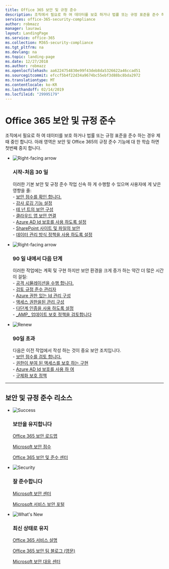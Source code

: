 ```yaml
---
title: Office 365 보안 및 규정 준수
description: 조직에서 필요로 하 여 데이터를 보호 하거나 법률 또는 규정 표준을 준수 하는 경우 제때 중인 합니다. 여기서 보안 및 규정 준수 Office 365에 대해 알아볼 수 있습니다.
services: office-365-security-compliance
author: robmazz
manager: laurawi
layout: LandingPage
ms.service: office-365
ms.collection: M365-security-compliance
ms.tgt_pltfrm: na
ms.devlang: na
ms.topic: landing-page
ms.date: 12/27/2018
ms.author: robmazz
ms.openlocfilehash: aa6224754830e99f43deb8da5326622a46ccad51
ms.sourcegitcommit: efccf5b4f22d34a9674bc55ebf3d88bc8bda2972
ms.translationtype: MT
ms.contentlocale: ko-KR
ms.lasthandoff: 02/14/2019
ms.locfileid: "29995179"
---
```

# <a name="office-365-security-and-compliance"></a>Office 365 보안 및 규정 준수

조직에서 필요로 하 여 데이터를 보호 하거나 법률 또는 규정 표준을 준수 하는 경우 제때 중인 합니다. 아래 영역은 보안 및 Office 365의 규정 준수 기능에 대 한 학습 하면 첫번째 중지 합니다.

<ul class="cardsF panelContent">
    <li>
        <div class="cardSize">
            <div class="cardPadding">
                <div class="card">
                    <div class="cardImageOuter">
                        <div class="cardImage">
                            <img src="https://docs.microsoft.com/office/media/icons/caret-right-blue.svg" alt="Right-facing arrow" />
                        </div>
                    </div>
                    <div class="cardText">
                        <h3>시작-처음 30 일</h3>
                <p>이러한 기본 보안 및 규정 준수 작업 신속 하 게 수행할 수 있으며 사용자에 게 낮은 영향을 줄: <br> - <a href="office-365-secure-score.md" target="_blank">보안 점수를 확인 합니다.</a> <br> - <a href="search-the-audit-log-in-security-and-compliance.md">감사 로깅 기능 설정</a> <br> - <a href="tenant-wide-setup-for-increased-security.md">테 넌 트의 보안 구성</a> <br> - <a href="https://docs.microsoft.com/cloud-app-security/connect-office-365-to-microsoft-cloud-app-security">클라우드 앱 보안 연결</a> <br> - <a href="https://docs.microsoft.com/azure/active-directory/active-directory-identityprotection-enable">Azure AD Id 보호를 사용 하도록 설정</a> <br> - <a href="https://docs.microsoft.com/office365/enterprise/secure-sharepoint-online-sites-and-files">SharePoint 사이트 및 파일의 보안</a> <br> - <a href="configure-supervision-policies.md">데이터 관리 방식 정책을 사용 하도록 설정</a> </p>
                    </div>
                </div>
            </div>
        </div>
    </li>
    <li>
        <div class="cardSize">
            <div class="cardPadding">
                <div class="card">
                    <div class="cardImageOuter">
                        <div class="cardImage">
                            <img src="https://docs.microsoft.com/office/media/icons/caret-right-blue.svg" alt="Right-facing arrow" />
                        </div>
                    </div>
                    <div class="cardText">
                        <h3>90 일 내에서 다음 단계</h3>
                        <p>이러한 작업에는 계획 및 구현 하지만 보안 환경을 크게 증가 하는 약간 더 많은 시간이 걸릴: <br> - <a href="attack-simulator.md">공격 시뮬레이션을 수행 합니다.</a> <br> - <a href="meet-data-protection-and-regulatory-reqs-using-microsoft-cloud.md">검토 규정 준수 관리자</a> <br> - <a href="https://docs.microsoft.com/azure/active-directory/privileged-identity-management/pim-configure">Azure 권한 있는 Id 관리 구성</a> <br> - <a href="privileged-access-management-configuration.md">액세스 권한을된 관리 구성</a>  <br> - <a href="https://docs.microsoft.com/azure/active-directory/authentication/concept-mfa-howitworks">다단계 인증을 사용 하도록 설정</a> <br> - <a href="protect-against-threats.md">_AMP_ 업데이트 보호 정책을 검토합니다</a> </p>
                    </div>
                </div>
            </div>
        </div>
    </li>
    <li>
        <div class="cardSize">
            <div class="cardPadding">
                <div class="card">
                    <div class="cardImageOuter">
                        <div class="cardImage">
                            <img src="https://docs.microsoft.com/office/media/icons/renew.svg" alt="Renew" />
                        </div>
                    </div>
                    <div class="cardText">
                        <h3>90일 초과</h3>
                        <p>다음은 이전 작업에서 작성 하는 것이 중요 보안 조치입니다.<br>
                        - <a href="office-365-secure-score.md" target="_blank">보안 점수를 검토 합니다.</a><br>
                        - <a href="https://docs.microsoft.com/windows-server/identity/securing-privileged-access/securing-privileged-access">권한이 부여 된 액세스를 보호 하는 구현</a><br>
                        - <a href="https://docs.microsoft.com/azure/active-directory/active-directory-identityprotection">Azure AD Id 보호를 사용 하 여</a><br>
                        - <a href="protect-against-threats.md">구체화 보호 정책</a><br></p>
                    </div>
                </div>
            </div>
        </div>
    </li>
</ul>

<hr>
<h2>보안 및 규정 준수 리소스</h2>

<ul class="panelContent cardsF">
    <li>
        <div class="cardSize">
            <div class="cardPadding">
                <div class="card">
                    <div class="cardImageOuter">
                        <div class="cardImage">
                            <img src="https://docs.microsoft.com/office/media/icons/success-blue.svg" alt="Success" data-linktype="external">
                        </div>
                    </div>
                    <div class="cardText">
                        <h3>보안을 유지합니다</h3>
                        <p><a href="security-roadmap.md">Office 365 보안 로드맵</a></p>
                        <p><a href="office-365-secure-score.md" target="_blank">Microsoft 보안 점수</a></p>
                        <p><a href="https://protection.office.com" target="_blank">Office 365 보안 및 준수 센터</a></p>
                    </div>
                </div>
            </div>
        </div>
    </li>
    <li>
        <div class="cardSize">
            <div class="cardPadding">
                <div class="card">
                    <div class="cardImageOuter">
                        <div class="cardImage">
                            <img src="https://docs.microsoft.com/office/media/icons/security-blue.svg" alt="Security" data-linktype="external">
                        </div>
                    </div>
                    <div class="cardText">
                        <h3>잘 준수합니다</h3>
                        <p><a href="https://www.microsoft.com/trustcenter" target="_blank">Microsoft 보안 센터</a></p>
                        <p><a href="https://servicetrust.microsoft.com" target="_blank">Microsoft 서비스 보안 포털</a></p>
                    </div>
                </div>
            </div>
        </div>
    </li>
    <li>
        <div class="cardSize">
            <div class="cardPadding">
                <div class="card">
                    <div class="cardImageOuter">
                        <div class="cardImage">
                            <img src="https://docs.microsoft.com/office/media/icons/whats-new-megaphone-blue.svg" alt="What's New" data-linktype="external">
                        </div>
                    </div>
                    <div class="cardText">
                        <h3>최신 상태로 유지</h3>
                        <p><a href="https://docs.microsoft.com/office365/servicedescriptions/office-365-service-descriptions-technet-library" target="_blank">Office 365 서비스 설명</a></p>
                        <p><a href="https://blogs.technet.microsoft.com/office365security" target="_blank">Office 365 보안 팀 블로그 (영문)</a></p>
                        <p><a href="https://www.microsoft.com/msrc" target="_blank">Microsoft 보안 대응 센터</a></p>
                    </div>
                </div>
            </div>
        </div>
    </li>
</ul>